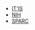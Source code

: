 <!-- _navbar.md  See https://docsify.js.org/#/custom-navbar?id=custom-navbar-->

<!-- * [En](/)
* [Es](/es-ES/) -->

* [IT'IS](https://itis.swiss/)
* [NIH](https://www.nih.gov)
* [SPARC](https://commonfund.nih.gov/Sparc/)